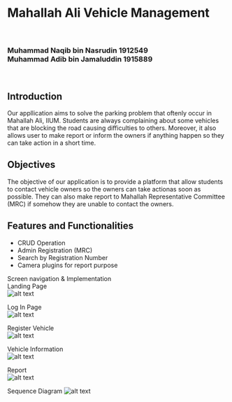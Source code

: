 <h1>Mahallah Ali Vehicle Management</h1> <br>
<h3>Muhammad Naqib bin Nasrudin 1912549 <br>
Muhammad Adib bin Jamaluddin 1915889</h3><br>

<h2>Introduction</h2>
Our appllication aims to solve the parking problem that oftenly occur in Mahallah Ali, IIUM. Students are always complaining about some vehicles that are blocking the road causing difficulties to others. Moreover, it also allows user to make report or inform the owners if anything happen so they can take action in a short time.

<h2>Objectives</h2>
The objective of our application is to provide a platform that allow students to contact vehicle owners so the owners can take actionas soon as possible. They can also make report to Mahallah Representative Committee (MRC) if somehow they are unable to contact the owners.

<h2>Features and Functionalities</h2>
<ul>
  <li>CRUD Operation</li>
  <li>Admin Registration (MRC)</li>
  <li>Search by Registration Number</li>
  <li>Camera plugins for report purpose</li>
</ul>

Screen navigation & Implementation<br>
Landing Page <br>
![alt text](landing_mobile.png)

Log In Page<br>
![alt text](login.png)

Register Vehicle<br>
![alt text](vehicle_register.png)

Vehicle Information<br>
![alt text](Vehicle_info.png)

Report<br>
![alt text](report.png)




Sequence Diagram
![alt text](seq2.png)
